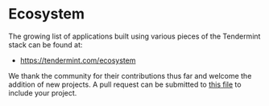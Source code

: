 # Ecosystem

The growing list of applications built using various pieces of the
Tendermint stack can be found at:

- https://tendermint.com/ecosystem

We thank the community for their contributions thus far and welcome the
addition of new projects. A pull request can be submitted to [this
file](https://github.com/tendermint/tendermint/blob/master/docs/app-dev/ecosystem.json)
to include your project.
